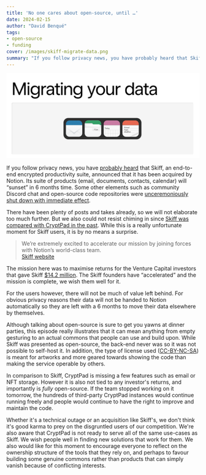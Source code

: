 ```yaml
---
title: 'No one cares about open-source, until …'
date: 2024-02-15
author: "David Benqué"
tags:
- open-source
- funding
cover: /images/skiff-migrate-data.png
summary: "If you follow privacy news, you have probably heard that Skiff, an end-to-end encrypted productivity suite, announced that it has been acquired by Notion. We could not resist chiming in since Skiff was compared with CryptPad in the past."
---
```


!["Migrating your data" Skiff website telling users how to get their data out of their products that will shut down in 6 months.](/images/skiff-migrate-data.png)

If you follow privacy news, you have [probably heard](https://arstechnica.com/gadgets/2024/02/encrypted-email-service-skiff-gets-acquired-will-shut-down-in-six-months/) that Skiff, an end-to-end encrypted productivity suite, announced that it has been acquired by Notion. Its suite of products (email, documents, contacts, calendar) will “sunset” in 6 months time. Some other elements such as community Discord chat and open-source code repositories were [unceremoniously shut down with immediate effect](https://blog.notesnook.com/the-skiff-privacy-fiasco/).

There have been plenty of posts and takes already, so we will not elaborate too much further. But we also could not resist chiming in since [Skiff was compared with CryptPad in the past](https://www.youtube.com/watch?v=-4MpHf4XOMw). While this is a really unfortunate moment for Skiff users, it is by no means a surprise. 

> We’re extremely excited to accelerate our mission by joining forces with Notion’s world-class team.  
> [Skiff website](https://skiff.com/data-migration) 

The mission here was to maximise returns for the Venture Capital investors that gave Skiff [$14.2 million](https://techcrunch.com/2024/02/09/notion-acquires-privacy-focused-productivity-platform-skiff/). The Skiff founders have “accelerated” and the mission is complete, we wish them well for it.

For the users however, there will not be much of value left behind. For obvious privacy reasons their data will not be handed to Notion automatically so they are left with a 6 months to move their data elsewhere by themselves. 

Although talking about open-source is sure to get you yawns at dinner parties, this episode really illustrates that it can mean anything from empty gesturing to an actual commons that people can use and build upon. While Skiff was presented as open-source, the back-end never was so it was not possible to self-host it. In addition, the type of license used ([CC-BY-NC-SA](https://github.com/skiff-org/skiff-apps/blob/main/LICENSE)) is meant for artworks and more geared towards showing the code than making the service operable by others.

In comparison to Skiff, CryptPad is missing a few features such as email or NFT storage. However it is also not tied to any investor's returns, and importantly is *fully* open-source. If the team stopped working on it tomorrow, the hundreds of third-party CryptPad instances would continue running freely and people would continue to have the right to improve and maintain the code.

Whether it's a technical outage or an acquisition like Skiff's, we don't think it's good karma to prey on the disgruntled users of our competition. We're also aware that CryptPad is not ready to serve all of the same use-cases as Skiff. We wish people well in finding new solutions that work for them. We also would like for this moment to encourage everyone to reflect on the ownership structure of the tools that they rely on, and perhaps to favour building some genuine commons rather than products that can simply vanish because of conflicting interests.
